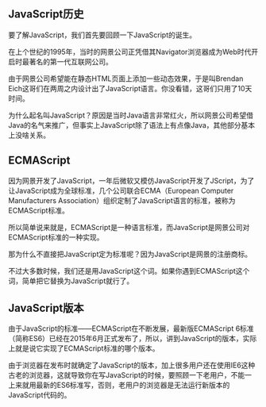 ## JavaScript历史
要了解JavaScript，我们首先要回顾一下JavaScript的诞生。

在上个世纪的1995年，当时的网景公司正凭借其Navigator浏览器成为Web时代开启时最著名的第一代互联网公司。

由于网景公司希望能在静态HTML页面上添加一些动态效果，于是叫Brendan Eich这哥们在两周之内设计出了JavaScript语言。你没看错，这哥们只用了10天时间。

为什么起名叫JavaScript？原因是当时Java语言非常红火，所以网景公司希望借Java的名气来推广，但事实上JavaScript除了语法上有点像Java，其他部分基本上没啥关系。

## ECMAScript
因为网景开发了JavaScript，一年后微软又模仿JavaScript开发了JScript，为了让JavaScript成为全球标准，几个公司联合ECMA（European Computer Manufacturers Association）组织定制了JavaScript语言的标准，被称为ECMAScript标准。

所以简单说来就是，ECMAScript是一种语言标准，而JavaScript是网景公司对ECMAScript标准的一种实现。

那为什么不直接把JavaScript定为标准呢？因为JavaScript是网景的注册商标。

不过大多数时候，我们还是用JavaScript这个词。如果你遇到ECMAScript这个词，简单把它替换为JavaScript就行了。

## JavaScript版本
由于JavaScript的标准——ECMAScript在不断发展，最新版ECMAScript 6标准（简称ES6）已经在2015年6月正式发布了，所以，讲到JavaScript的版本，实际上就是说它实现了ECMAScript标准的哪个版本。

由于浏览器在发布时就确定了JavaScript的版本，加上很多用户还在使用IE6这种古老的浏览器，这就导致你在写JavaScript的时候，要照顾一下老用户，不能一上来就用最新的ES6标准写，否则，老用户的浏览器是无法运行新版本的JavaScript代码的。

